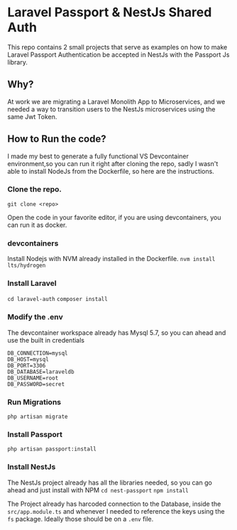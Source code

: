# Laravel Passport & NestJs Shared Auth
This repo contains 2 small projects that serve as examples on how to make Laravel Passport Authentication be accepted in NestJs with the Passport Js library.

## Why?
At work we are migrating a Laravel Monolith App to Microservices, and we needed a way to transition users to the NestJs microservices using the same Jwt Token.

## How to Run the code?
I made my best to generate a fully functional VS Devcontainer environment,so you can run it right after cloning the repo, sadly I wasn't able to install NodeJs from the Dockerfile, so here are the instructions.

### Clone the repo.
`git clone <repo>`

Open the code in your favorite editor, if you are using devcontainers, you can run it as docker.

### devcontainers
Install Nodejs with NVM already installed in the Dockerfile.
`nvm install lts/hydrogen`

### Install Laravel
`cd laravel-auth`
`composer install`
### Modify the .env
The devcontainer workspace already has Mysql 5.7, so you can ahead and use the built in credentials
```
DB_CONNECTION=mysql
DB_HOST=mysql
DB_PORT=3306
DB_DATABASE=laraveldb
DB_USERNAME=root
DB_PASSWORD=secret
```
### Run Migrations
`php artisan migrate`
### Install Passport
`php artisan passport:install`

### Install NestJs
The NestJs project already has all the libraries needed, so you can go ahead and just install with NPM
`cd nest-passport`
`npm install`

The Project already has harcoded connection to the Database, inside the `src/app.module.ts` and whenever I needed to reference the keys using the `fs` package.
Ideally those should be on a `.env` file.